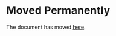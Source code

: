 # Moved Permanently

The document has moved
[here](http://www.nytimes3xbfgragh.onion/content/help/site/books/books.html).
